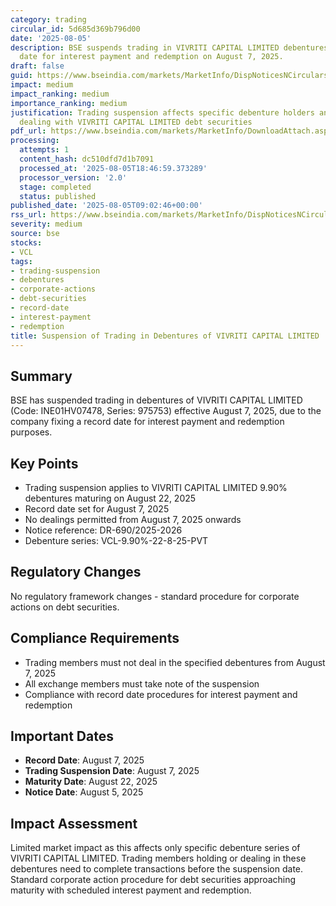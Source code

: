 ```yaml
---
category: trading
circular_id: 5d685d369b796d00
date: '2025-08-05'
description: BSE suspends trading in VIVRITI CAPITAL LIMITED debentures due to record
  date for interest payment and redemption on August 7, 2025.
draft: false
guid: https://www.bseindia.com/markets/MarketInfo/DispNoticesNCirculars.aspx?Noticeid={B13C22C6-B3D1-42CF-8C57-231D7BD73E60}&noticeno=20250805-12&dt=08/05/2025&icount=12&totcount=61&flag=0
impact: medium
impact_ranking: medium
importance_ranking: medium
justification: Trading suspension affects specific debenture holders and trading members
  dealing with VIVRITI CAPITAL LIMITED debt securities
pdf_url: https://www.bseindia.com/markets/MarketInfo/DownloadAttach.aspx?id=20250805-12&attachedId=
processing:
  attempts: 1
  content_hash: dc510dfd7d1b7091
  processed_at: '2025-08-05T18:46:59.373289'
  processor_version: '2.0'
  stage: completed
  status: published
published_date: '2025-08-05T09:02:46+00:00'
rss_url: https://www.bseindia.com/markets/MarketInfo/DispNoticesNCirculars.aspx?Noticeid={B13C22C6-B3D1-42CF-8C57-231D7BD73E60}&noticeno=20250805-12&dt=08/05/2025&icount=12&totcount=61&flag=0
severity: medium
source: bse
stocks:
- VCL
tags:
- trading-suspension
- debentures
- corporate-actions
- debt-securities
- record-date
- interest-payment
- redemption
title: Suspension of Trading in Debentures of VIVRITI CAPITAL LIMITED
---
```


## Summary

BSE has suspended trading in debentures of VIVRITI CAPITAL LIMITED (Code: INE01HV07478, Series: 975753) effective August 7, 2025, due to the company fixing a record date for interest payment and redemption purposes.

## Key Points

- Trading suspension applies to VIVRITI CAPITAL LIMITED 9.90% debentures maturing on August 22, 2025
- Record date set for August 7, 2025
- No dealings permitted from August 7, 2025 onwards
- Notice reference: DR-690/2025-2026
- Debenture series: VCL-9.90%-22-8-25-PVT

## Regulatory Changes

No regulatory framework changes - standard procedure for corporate actions on debt securities.

## Compliance Requirements

- Trading members must not deal in the specified debentures from August 7, 2025
- All exchange members must take note of the suspension
- Compliance with record date procedures for interest payment and redemption

## Important Dates

- **Record Date**: August 7, 2025
- **Trading Suspension Date**: August 7, 2025
- **Maturity Date**: August 22, 2025
- **Notice Date**: August 5, 2025

## Impact Assessment

Limited market impact as this affects only specific debenture series of VIVRITI CAPITAL LIMITED. Trading members holding or dealing in these debentures need to complete transactions before the suspension date. Standard corporate action procedure for debt securities approaching maturity with scheduled interest payment and redemption.